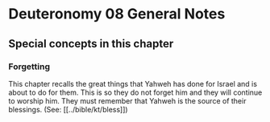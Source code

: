 # Deuteronomy 08 General Notes
## Special concepts in this chapter

### Forgetting
This chapter recalls the great things that Yahweh has done for Israel and is about to do for them. This is so they do not forget him and they will continue to worship him. They must remember that Yahweh is the source of their blessings. (See: [[../bible/kt/bless]])